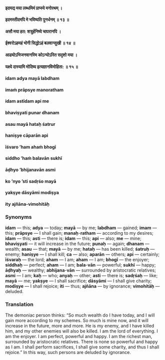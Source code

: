 #### इदमद्य मया लब्धमिमं प्राप्स्ये मनोरथम् ।
#### इदमस्तीदमपि मे भविष्यति पुनर्धनम्  ॥ १३ ॥
#### असौ मया हत: शत्रुर्हनिष्ये चापरानपि  ।
#### ईश्वरोऽहमहं भोगी सिद्धोऽहं बलवान्सुखी ॥ १४ ॥
#### आढ्योऽभिजनवानस्मि कोऽन्योऽस्ति सदृशो मया ।
#### यक्ष्ये दास्यामि मोदिष्य इत्यज्ञानविमोहिता: ॥ १५ ॥

#### idam adya mayā labdham
#### imaṁ prāpsye manoratham
#### idam astīdam api me
#### bhaviṣyati punar dhanam

#### asau mayā hataḥ śatrur
#### haniṣye cāparān api
#### īśvaro ’ham ahaṁ bhogī
#### siddho ’haṁ balavān sukhī

#### āḍhyo ’bhijanavān asmi
#### ko ’nyo ’sti sadṛśo mayā
#### yakṣye dāsyāmi modiṣya
#### ity ajñāna-vimohitāḥ

### Synonyms

**idam** — this; **adya** — today; **mayā** — by me; **labdham** — gained; **imam** — this; **prāpsye** — I shall gain; **manaḥ**-**ratham** — according to my desires; **idam** — this; **asti** — there is; **idam** — this; **api** — also; **me** — mine; **bhaviṣyati** — it will increase in the future; **punaḥ** — again; **dhanam** — wealth; **asau** — that; **mayā** — by me; **hataḥ** — has been killed; **śatruḥ** — enemy; **haniṣye** — I shall kill; **ca** — also; **aparān** — others; **api** — certainly; **īśvaraḥ** — the lord; **aham** — I am; **aham** — I am; **bhogī** — the enjoyer; **siddhaḥ** — perfect; **aham** — I am; **bala**-**vān** — powerful; **sukhī** — happy; **āḍhyaḥ** — wealthy; **abhijana**-**vān** — surrounded by aristocratic relatives; **asmi** — I am; **kaḥ** — who; **anyaḥ** — other; **asti** — there is; **sadṛśaḥ** — like; **mayā** — me; **yakṣye** — I shall sacrifice; **dāsyāmi** — I shall give charity; **modiṣye** — I shall rejoice; **iti** — thus; **ajñāna** — by ignorance; **vimohitāḥ** — deluded.

### Translation

The demoniac person thinks: “So much wealth do I have today, and I will gain more according to my schemes. So much is mine now, and it will increase in the future, more and more. He is my enemy, and I have killed him, and my other enemies will also be killed. I am the lord of everything. I am the enjoyer. I am perfect, powerful and happy. I am the richest man, surrounded by aristocratic relatives. There is none so powerful and happy as I am. I shall perform sacrifices, I shall give some charity, and thus I shall rejoice.” In this way, such persons are deluded by ignorance.